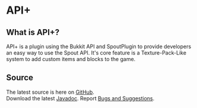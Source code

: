 API+
====
What is API+?
----------------------
API+ is a plugin using the Bukkit API and SpoutPlugin to provide developers an easy way to use the Spout API.
It's core feature is a Texture-Pack-Like system to add custom items and blocks to the game.

Source
------
The latest source is here on [GitHub].  
Download the latest [Javadoc].
Report [Bugs and Suggestions].


[GitHub]: https://github.com/atlan1/ApiPlus
[Javadoc]: https://github.com/downloads/atlan1/ApiPlus/Javadoc.zip
[Bugs and Suggestions]: http://dev.bukkit.org/server-mods/apiplus/tickets/
